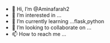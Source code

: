 - 👋 Hi, I’m @Aminafarah2
- 👀 I’m interested in ...
- 🌱 I’m currently learning ...flask,python 
- 💞️ I’m looking to collaborate on ...
- 📫 How to reach me ...

<!---
Aminafarah2/Aminafarah2 is a ✨ special ✨ repository because its `README.md` (this file) appears on your GitHub profile.
You can click the Preview link to take a look at your changes.
--->
